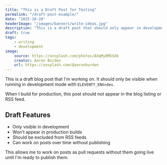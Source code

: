 ```yaml
---
title: "This is a Draft Post for Testing"
permalink: "/draft-post-example/"
date: "2025-10-20"
headerImage: "/images/banners/write-ideas.jpg"
description: "This is a draft post that should only appear in development mode."
draft: true
tags:
    - writing
    - development
image:
    source: https://unsplash.com/photos/AXqMy8MSSdk
    creator: Aaron Burden
    url: https://unsplash.com/@aaronburden
---
```


This is a draft blog post that I'm working on. It should only be visible when running in development mode with `ELEVENTY_ENV=dev`.

When I build for production, this post should not appear in the blog listing or RSS feed.

## Draft Features

- Only visible in development
- Won't appear in production builds
- Should be excluded from RSS feeds
- Can work on posts over time without publishing

This allows me to work on posts as pull requests without them going live until I'm ready to publish them.